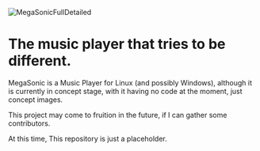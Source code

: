 ![MegaSonicFullDetailed](https://github.com/DavidRLTG/MegaSonic/assets/87834635/7ab13d14-c367-4164-9bc3-6c50b68c9244)

# The music player that tries to be different.
MegaSonic is a Music Player for Linux (and possibly Windows), although it is currently in concept stage, with it having no code at the moment, just concept images.

This project may come to fruition in the future, if I can gather some contributors.

At this time, This repository is just a placeholder.
